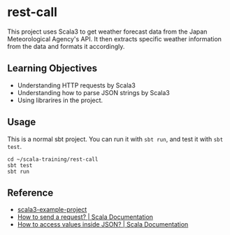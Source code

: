 # rest-call  

This project uses Scala3 to get weather forecast data from the Japan Meteorological Agency's API. It then extracts specific weather information from the data and formats it accordingly.

## Learning Objectives

* Understanding HTTP requests by Scala3
* Understanding how to parse JSON strings by Scala3
* Using librarires in the project.

## Usage

This is a normal sbt project. You can run it with `sbt run`, and test it with `sbt test`.

```
cd ~/scala-training/rest-call
sbt test
sbt run
```

## Reference  
* [scala3-example-project](https://github.com/scala/scala3-example-project/blob/main/README.md)  
* [How to send a request? | Scala Documentation](https://docs.scala-lang.org/toolkit/http-client-request.html)
* [How to access values inside JSON? | Scala Documentation](https://docs.scala-lang.org/toolkit/json-parse.html)
